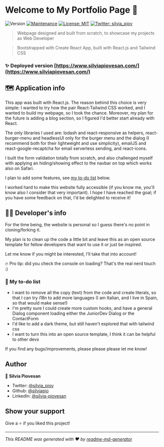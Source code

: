 # Welcome to My Portfolio Page 👋

![Version](https://img.shields.io/badge/version-1.2.1-blue.svg?cacheSeconds=2592000)
[![Maintenance](https://img.shields.io/badge/Maintained%3F-yes-green.svg)](https://github.com/silviapio/portfolio/graphs/commit-activity)
[![License: MIT](https://img.shields.io/badge/License-MIT-blue)](#)
[![Twitter: silvia_piov](https://img.shields.io/twitter/follow/silvia_piov.svg?style=social)](https://twitter.com/silvia_piov)

> Webpage designed and built from scratch, to showcase my projects as Web Developer

> Bootstrapped with Create React App, built with React.js and Tailwind CSS

### ✨ Deployed version [https://www.silviapiovesan.com/](https://www.silviapiovesan.com/)

## 🗺️ Application info

This app was built with React.js. The reason behind this choice is very simple: I wanted to try how the pair React-Tailwind CSS worked, and I wanted to build my webpage, so I took the chance. Moreover, my plan for the future is adding a blog section, so I figured I'd better start already with React.

The only libraries I used are: lodash and react-responsive as helpers, react-burger-menu and headlessUI only for the burger menu and the dialog (I recommend both for their lightweight and use simplicity), emailJS and react-google-recaptcha for email serverless sending, and react-icons.

I built the form validation totally from scratch, and also challenged myself with applying an hiding/showing effect to the navbar on top which works also on Safari.

I plan to add some features, see [my to-do list](#📔-my-to-do-list) below.

I worked hard to make this website fully accessible (if you know me, you'll know also I consider that very important). I hope I have reached the goal; if you have some feedback on that, I'd be delighted to receive it!

## 👩‍💻 Developer's info

For the time being, the website is personal so I guess there's no point in cloning/forking it.

My plan is to clean up the code a little bit and leave this as an open source template for fellow developers that want to use it or just be inspired.

Let me know if you might be interested, I'll take that into account!

🔥 Pro tip: did you check the console on loading? That's the real nerd touch :)

### 📔 My to-do list

- I want to remove all the copy (text) from the code and create literals, so that I can try i18n to add more languages (I am Italian, and I live in Spain, so that would make sense!)
- I'm pretty sure I could create more custom hooks, and have a general Dialog component loading either the JuniorDev Dialog or the ContactForm
- I'd like to add a dark theme, but still haven't explored that with tailwind css
- I want to turn this into an open source template, I think it can be helpful to other devs

If you find any bugs/improvements, please please please let me know!

## Author

👤 **Silvia Piovesan**

- Twitter: [@silvia_piov](https://twitter.com/silvia_piov)
- Github: [@silviapio](https://github.com/silviapio)
- LinkedIn: [@silvia-piovesan](https://linkedin.com/in/silvia-piovesan)

## Show your support

Give a ⭐️ if you liked this project!

---

_This README was generated with ❤️ by [readme-md-generator](https://github.com/kefranabg/readme-md-generator)_
